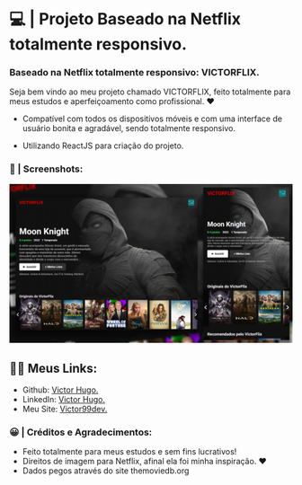 # 💻 | Projeto Baseado na Netflix totalmente responsivo.

### Baseado na Netflix totalmente responsivo: VICTORFLIX.

Seja bem vindo ao meu projeto chamado VICTORFLIX, feito totalmente para meus estudos
e aperfeiçoamento como profissional. ❤️

- Compatível com todos os dispositivos móveis e com uma interface de usuário bonita e agradável, sendo totalmente responsivo.

- Utilizando ReactJS para criação do projeto.

### 📸 | Screenshots: 

![preview1 img](/preview.png)

## 👩‍💻 Meus Links:

- Github: [Victor Hugo.](https://github.com/torugo99)
- LinkedIn: [Victor Hugo.](https://www.linkedin.com/in/victor-hugo99/)
- Meu Site: [Victor99dev.](http://victor99dev.site/)

### 😀 | Créditos e Agradecimentos:

- Feito totalmente para meus estudos e sem fins lucrativos!
- Direitos de imagem para Netflix, afinal ela foi minha inspiração. ❤️
- Dados pegos através do site themoviedb.org
